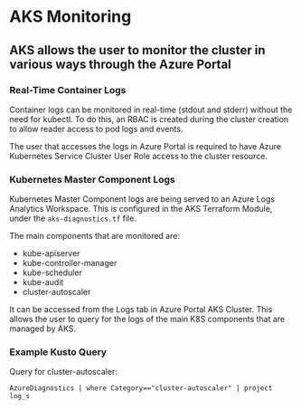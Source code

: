# AKS Monitoring

## AKS allows the user to monitor the cluster in various ways through the Azure Portal

### Real-Time Container Logs
Container logs can be monitored in real-time (stdout and stderr) without the need for kubectl. To do this, an RBAC is created during the cluster creation to allow reader access to pod logs and events.

The user that accesses the logs in Azure Portal is required to have Azure Kubernetes Service Cluster User Role access to the cluster resource.

### Kubernetes Master Component Logs
Kubernetes Master Component logs are being served to an Azure Logs Analytics Workspace. This is configured in the AKS Terraform Module, under the `aks-diagnostics.tf` file.

The main components that are monitored are:
- kube-apiserver
- kube-controller-manager
- kube-scheduler
- kube-audit
- cluster-autoscaler

It can be accessed from the Logs tab in Azure Portal AKS Cluster. This allows the user to query for the logs of the main K8S components that are managed by AKS.

### Example Kusto Query
Query for cluster-autoscaler:
```kusto
AzureDiagnostics | where Category=="cluster-autoscaler" | project log_s
